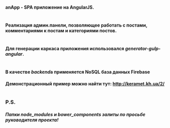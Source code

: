 #### <b>anApp</b> - SPA приложение на AngularJS.
#
#### Реализация админ.панели, позволяющее работать с постами, комментариями к постам и категориями постов.
#
#
#### Для генерации каркаса приложения использовался <i>generator-gulp-angular</i>.
#
#### В качестве <i>backend</i>а применяется NoSQL база данных <b>Firebase</b>

#### Демонстрационный пример можно найти тут: http://keramet.kh.ua/2/
#
#

### P.S.
##### Папки <b>node_modules</b> и <b>bower_components</b> залиты по просьбе руководителя проекта!
